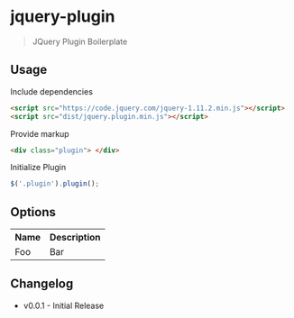jquery-plugin
=============

> JQuery Plugin Boilerplate

Usage
-----

Include dependencies

```html
<script src="https://code.jquery.com/jquery-1.11.2.min.js"></script>
<script src="dist/jquery.plugin.min.js"></script>
```

Provide markup

```html
<div class="plugin"> </div>
```

Initialize Plugin

```js
$('.plugin').plugin();
```

Options
-------
<table>
  <tr>
    <th>Name</th><th>Description</th>
  </tr>
  <tr>
    <td>Foo</td><td>Bar</td>
  </tr>
</table>


## Changelog

* v0.0.1 - Initial Release
